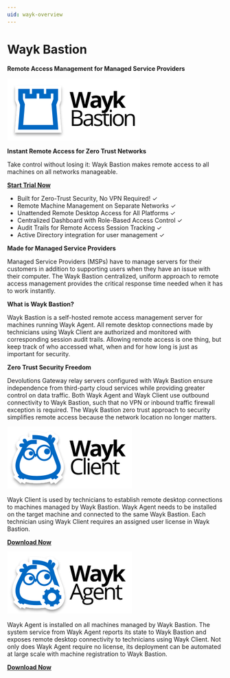 ```yaml
---
uid: wayk-overview
---
```


# Wayk Bastion

**Remote Access Management for Managed Service Providers**

![Image](../logos/wayk-bastion-color-shadow.svg)

**Instant Remote Access for Zero Trust Networks**

Take control without losing it: Wayk Bastion makes remote access to all machines on all networks manageable.

[**Start Trial Now**](https://wayk.devolutions.net/trial)

* Built for Zero-Trust Security, No VPN Required! ✓
* Remote Machine Management on Separate Networks ✓
* Unattended Remote Desktop Access for All Platforms ✓
* Centralized Dashboard with Role-Based Access Control ✓
* Audit Trails for Remote Access Session Tracking ✓
* Active Directory integration for user management ✓

**Made for Managed Service Providers**

Managed Service Providers (MSPs) have to manage servers for their customers in addition to supporting users when they have an issue with their computer. The Wayk Bastion centralized, uniform approach to remote access management provides the critical response time needed when it has to work instantly.

**What is Wayk Bastion?**

Wayk Bastion is a self-hosted remote access management server for machines running Wayk Agent. All remote desktop connections made by technicians using Wayk Client are authorized and monitored with corresponding session audit trails. Allowing remote access is one thing, but keep track of who accessed what, when and for how long is just as important for security.

**Zero Trust Security Freedom**

Devolutions Gateway relay servers configured with Wayk Bastion ensure independence from third-party cloud services while providing greater control on data traffic. Both Wayk Agent and Wayk Client use outbound connectivity to Wayk Bastion, such that no VPN or inbound traffic firewall exception is required. The Wayk Bastion zero trust approach to security simplifies remote access because the network location no longer matters.

![Image](../logos/wayk-client-color-shadow.svg)

Wayk Client is used by technicians to establish remote desktop connections to machines managed by Wayk Bastion. Wayk Agent needs to be installed on the target machine and connected to the same Wayk Bastion. Each technician using Wayk Client requires an assigned user license in Wayk Bastion.

[**Download Now**](https://wayk.devolutions.net/wayk-now/home/download)

![Image](../logos/wayk-agent-color-shadow.svg)

Wayk Agent is installed on all machines managed by Wayk Bastion. The system service from Wayk Agent reports its state to Wayk Bastion and exposes remote desktop connectivity to technicians using Wayk Client. Not only does Wayk Agent require no license, its deployment can be automated at large scale with machine registration to Wayk Bastion.

[**Download Now**](https://wayk.devolutions.net/wayk-now/home/download)
